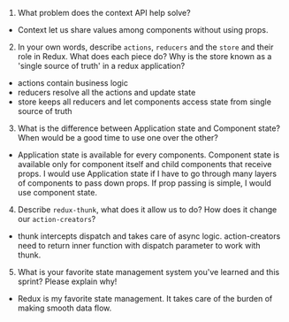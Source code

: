 1. What problem does the context API help solve?
- Context let us share values among components without using props.

2. In your own words, describe `actions`, `reducers` and the `store` and their role in Redux. What does each piece do? Why is the store known as a 'single source of truth' in a redux application?
- actions contain business logic
- reducers resolve all the actions and update state
- store keeps all reducers and let components access state from single source of truth

3. What is the difference between Application state and Component state? When would be a good time to use one over the other?
- Application state is available for every components. Component state is available only for component itself    and child components that receive props. I would use Application state if I have to go through many layers of components to pass down props. If prop passing is simple, I would use component state.

4. Describe `redux-thunk`, what does it allow us to do? How does it change our `action-creators`?
-  thunk intercepts dispatch and takes care of async logic. action-creators need to return inner function with dispatch parameter to work with thunk.

5. What is your favorite state management system you've learned and this sprint? Please explain why!
-  Redux is my favorite state management. It takes care of the burden of making smooth data flow.